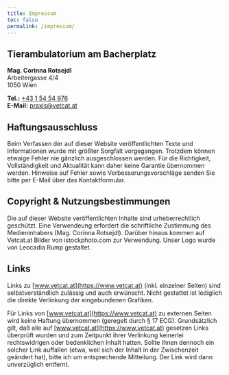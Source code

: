 ```yaml
---
title: Impressum
toc: false
permalink: /impressum/
---
```




## Tierambulatorium am Bacherplatz
**Mag. Corinna Rotsejdl**  
Arbeitergasse 4/4  
1050 Wien 

**Tel.:** <a href="tel: +43 1 54 54 976">+43 1 54 54 976</a>  
**E-Mail:** [praxis@vetcat.at](mailto:praxis@vetcat.at)

## Haftungsausschluss
Beim Verfassen der auf dieser Website veröffentlichten Texte und Informationen wurde mit größter Sorgfalt vorgegangen. Trotzdem können etwaige Fehler nie gänzlich ausgeschlossen werden. Für die Richtigkeit, Vollständigkeit und Aktualität kann daher keine Garantie übernommen werden. Hinweise auf Fehler sowie Verbesserungsvorschläge senden Sie bitte per E-Mail über das Kontaktformular.

## Copyright & Nutzungsbestimmungen
Die auf dieser Website veröffentlichten Inhalte sind urheberrechtlich geschützt. Eine Verwendeung erfordert die schriftliche Zustimmung des Medieninhabers (Mag. Corinna Rotsejdl).
Darüber hinaus kommen auf Vetcat.at Bilder von istockphoto.com zur Verwendung.
Unser Logo wurde von Leocadia Rump gestaltet.

## Links
Links zu [www.vetcat.at](https://www.vetcat.at) (inkl. einzelner Seiten) sind selbstverständlich zulässig und auch erwünscht. Nicht gestattet ist lediglich die direkte Verlinkung der eingebundenen Grafiken.

Für Links von [www.vetcat.at](https://www.vetcat.at)  zu externen Seiten wird keine Haftung übernommen (geregelt durch § 17 ECG). Grundsätzlich gilt, daß alle auf [www.vetcat.at](https://www.vetcat.at) gesetzen Links überprüft wurden und zum Zeitpunkt ihrer Verlinkung keinerlei rechtswidrigen oder bedenklichen Inhalt hatten. Sollte Ihnen dennoch ein solcher Link auffallen (etwa, weil sich der Inhalt in der Zwischenzeit geändert hat), bitte ich um entsprechende Mitteilung. Der Link wird dann unverzüglich entfernt.
